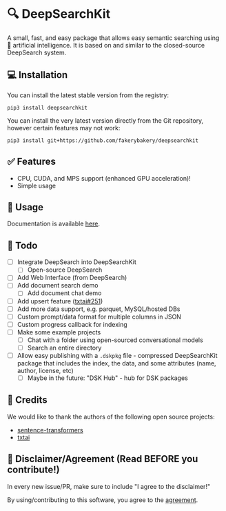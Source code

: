 # :mag: DeepSearchKit

A small, fast, and easy package that allows easy semantic searching using :brain: artificial intelligence. It is based on and similar to the closed-source DeepSearch system.

## :computer: Installation

You can install the latest stable version from the registry:

```
pip3 install deepsearchkit
```

You can install the very latest version directly from the Git repository, however certain features may not work:

```
pip3 install git+https://github.com/fakerybakery/deepsearchkit
```

## :white_check_mark: Features

 * CPU, CUDA, and MPS support (enhanced GPU acceleration)!
 * Simple usage

## :newspaper: Usage

Documentation is available [here](DOCUMENTATION.md).

## :thought_balloon: Todo

- [ ] Integrate DeepSearch into DeepSearchKit
  - [ ] Open-source DeepSearch
- [ ] Add Web Interface (from DeepSearch)
- [ ] Add document search demo
  - [ ] Add document chat demo
- [ ] Add upsert feature ([txtai#251](https://github.com/neuml/txtai/issues/251))
- [ ] Add more data support, e.g. parquet, MySQL/hosted DBs
- [ ] Custom prompt/data format for multiple columns in JSON
- [ ] Custom progress callback for indexing
- [ ] Make some example projects
  - [ ] Chat with a folder using open-sourced conversational models
  - [ ] Search an entire directory
- [ ] Allow easy publishing with a `.dskpkg` file - compressed DeepSearchKit package that includes the index, the data, and some attributes (name, author, license, etc)
  - [ ] Maybe in the future: "DSK Hub" - hub for DSK packages

## :memo: Credits

We would like to thank the authors of the following open source projects:

 * [sentence-transformers](https://github.com/UKPLab/sentence-transformers)
 * [txtai](https://github.com/neuml/txtai)

## :briefcase: Disclaimer/Agreement (Read BEFORE you contribute!)

In every new issue/PR, make sure to include "I agree to the disclaimer!"

By using/contributing to this software, you agree to the [agreement](DISCLAIMER.md).
